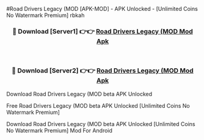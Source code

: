 #Road Drivers Legacy (MOD [APK-MOD] - APK Unlocked - [Unlimited Coins No Watermark Premium] rbkah



<div align="center">

<h3>🔴 Download [Server1] 👉👉 <a href="https://momento.my/?title=Road_Drivers_Legacy_(MOD">Road Drivers Legacy (MOD Mod Apk</a></h3><br>

<h3>🔴 Download [Server2] 👉👉 <a href="https://momento.my/?title=Road_Drivers_Legacy_(MOD">Road Drivers Legacy (MOD Mod Apk</a></h3>
</div>



Download Road Drivers Legacy (MOD beta APK Unlocked

Free Road Drivers Legacy (MOD beta APK Unlocked [Unlimited Coins No Watermark Premium]

Download Road Drivers Legacy (MOD beta APK Unlocked [Unlimited Coins No Watermark Premium] Mod For Android
